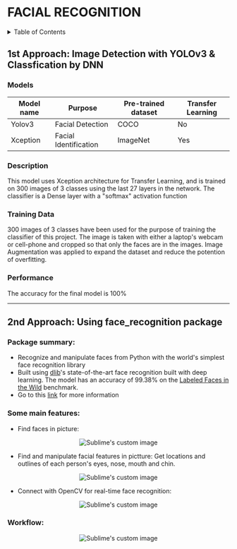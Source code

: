 # FACIAL RECOGNITION

<details>
<summary>Table of Contents</summary>
	- Yolo3 & DNN
	
	- Face-recognition package
</details>
	
## 1st Approach: Image Detection with YOLOv3 & Classfication by DNN

### Models
| Model name      | Purpose | Pre-trained dataset | Transfer Learning |
|-----------------|------------------|------------------|------------------|
| Yolov3| Facial Detection | COCO | No |
| Xception| Facial Identification | ImageNet | Yes |

### Description
This model uses Xception architecture for Transfer Learning, and is trained on 300 images of 3 classes using the last 27 layers in the network. The classifier is a Dense layer with a "softmax" activation function

### Training Data
300 images of 3 classes have been used for the purpose of training the classifier of this project. The image is taken with either a laptop's webcam or cell-phone and cropped so that only the faces are in the images. Image Augmentation was applied to expand the dataset and reduce the potention of overfitting.

### Performance
The accuracy for the final model is 100% 

-------------------------------------------------
## 2nd Approach: Using face_recognition package

### Package summary:
- Recognize and manipulate faces from Python with the world's simplest face recognition library
- Built using [dlib](http://dlib.net/)'s state-of-the-art face recognition built with deep learning. The model has an accuracy of 99.38% on the [Labeled Faces in the Wild](http://vis-www.cs.umass.edu/lfw/) benchmark.
- Go to this [link](https://github.com/ageitgey/face_recognition) for more information
### Some main features:
- Find faces in picture:

<p align="center">
  <img src="https://cloud.githubusercontent.com/assets/896692/23625227/42c65360-025d-11e7-94ea-b12f28cb34b4.png" alt="Sublime's custom image"/>
</p>
  
- Find and manipulate facial features in pictture:
	Get locations and outlines of each person's eyes, nose, mouth and chin.
	
<p align="center">
  <img src="https://cloud.githubusercontent.com/assets/896692/23625282/7f2d79dc-025d-11e7-8728-d8924596f8fa.png" alt="Sublime's custom image"/>
</p>

- Connect with OpenCV for real-time face recognition:

<p align="center">
  <img src="https://cloud.githubusercontent.com/assets/896692/24430398/36f0e3f0-13cb-11e7-8258-4d0c9ce1e419.gif" alt="Sublime's custom image"/>
</p>

### Workflow:

<p align="center">
  <img src="https://user-images.githubusercontent.com/87942072/135027253-2ddbff24-3e06-4232-802c-acd92cca945d.png" alt="Sublime's custom image"/>
</p>


